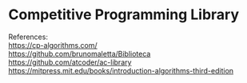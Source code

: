 # Competitive Programming Library

References: \
https://cp-algorithms.com/ \
https://github.com/brunomaletta/Biblioteca \
https://github.com/atcoder/ac-library \
https://mitpress.mit.edu/books/introduction-algorithms-third-edition
